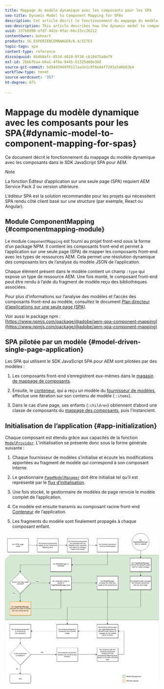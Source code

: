 ```yaml
---
title: Mappage du modèle dynamique avec les composants pour les SPA
seo-title: Dynamic Model to Component Mapping for SPAs
description: Cet article décrit le fonctionnement du mappage du modèle dynamique avec les composants dans le SDK JavaScript SPA pour AEM.
seo-description: This article describes how the dynamic model to component mapping occurs in the Javascript SPA SDK for AEM.
uuid: 337b8d90-efd7-442e-9fac-66c33cc26212
contentOwner: bohnert
products: SG_EXPERIENCEMANAGER/6.4/SITES
topic-tags: spa
content-type: reference
discoiquuid: 8b4b0afc-8534-4010-8f34-cb10475a8e79
exl-id: 2bbbfbaa-b0a1-4f8a-9445-51325d80e368
source-git-commit: bd94d3949f0117aa3e1c9f0e84f7293a5d6b03b4
workflow-type: tm+mt
source-wordcount: '357'
ht-degree: 87%

---
```


# Mappage du modèle dynamique avec les composants pour les SPA{#dynamic-model-to-component-mapping-for-spas}

Ce document décrit le fonctionnement du mappage du modèle dynamique avec les composants dans le SDK JavaScript SPA pour AEM.

>[!NOTE]
>La fonction Éditeur d’application sur une seule page (SPA) requiert AEM Service Pack 2 ou version ultérieure.
>
>L’éditeur SPA est la solution recommandée pour les projets qui nécessitent SPA rendu côté client basé sur une structure (par exemple, React ou Angular).

## Module ComponentMapping {#componentmapping-module}

Le module `ComponentMapping` est fourni au projet front-end sous la forme d’un package NPM. Il contient les composants front-end et permet à l’application sur une seule page (SPA) de mapper les composants front-end avec les types de ressources AEM. Cela permet une résolution dynamique des composants lors de l’analyse du modèle JSON de l’application.

Chaque élément présent dans le modèle contient un champ `:type` qui expose un type de ressource AEM. Une fois monté, le composant front-end peut être rendu à l’aide du fragment de modèle reçu des bibliothèques associées.

Pour plus d’informations sur l’analyse des modèles et l’accès des composants front-end au modèle, consultez le document [Plan directeur d’applications sur une seule page (SPA)](/help/sites-developing/spa-blueprint.md).

Voir aussi le package npm : [https://www.npmjs.com/package/@adobe/aem-spa-component-mapping](https://www.npmjs.com/package/@adobe/aem-spa-component-mapping)

## SPA pilotée par un modèle {#model-driven-single-page-application}

Les SPA qui utilisent le SDK JavaScript SPA pour AEM sont pilotées par des modèles :

1. Les composants front-end s’enregistrent eux-mêmes dans le [magasin de mappage de composants](/help/sites-developing/spa-dynamic-model-to-component-mapping.md#componentmapping-module).
1. Ensuite, le [conteneur](/help/sites-developing/spa-blueprint.md#container), qui a reçu un modèle du [fournisseur de modèles](/help/sites-developing/spa-blueprint.md#the-model-provider), effectue une itération sur son contenu de modèle ( `:items`).

1. Dans le cas d’une page, ses enfants (`:children`) obtiennent d’abord une classe de composants du [mappage des composants](/help/sites-developing/spa-blueprint.md#componentmapping), puis l’instancient.

## Initialisation de l’application {#app-initialization}

Chaque composant est étendu grâce aux capacités de la fonction [ `ModelProvider`](/help/sites-developing/spa-blueprint.md#the-model-provider). L’initialisation se présente donc sous la forme générale suivante :

1. Chaque fournisseur de modèles s’initialise et écoute les modifications apportées au fragment de modèle qui correspond à son composant interne.
1. Le gestionnaire [`PageModelManager`](/help/sites-developing/spa-blueprint.md#pagemodelmanager) doit être initialisé tel qu’il est représenté par le [flux d’initialisation](/help/sites-developing/spa-blueprint.md).

1. Une fois stocké, le gestionnaire de modèles de page renvoie le modèle complet de l’application.
1. Ce modèle est ensuite transmis au composant racine front-end [Conteneur](/help/sites-developing/spa-blueprint.md#container) de l’application.
1. Les fragments du modèle sont finalement propagés à chaque composant enfant.

![app_model_initialization](assets/app_model_initialization.png)
